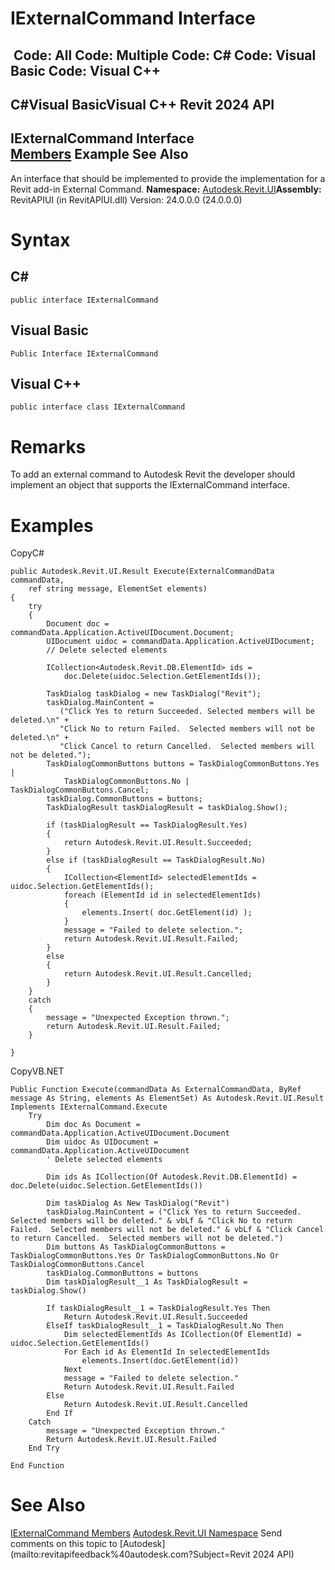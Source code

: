 # IExternalCommand Interface

﻿
 Code: All Code: Multiple Code: C# Code: Visual Basic Code: Visual C++   
---  
C#Visual BasicVisual C++
Revit 2024 API  
---  
IExternalCommand Interface  
[Members](850475b4-01d3-8247-4515-e53ab1e73e65.md "IExternalCommand Members") Example See Also  
---  
An interface that should be implemented to provide the implementation for a Revit add-in External Command.
**Namespace:** [Autodesk.Revit.UI](e86fd90a-8957-02a6-da7f-ced248966e3e.md "Autodesk.Revit.UI Namespace")**Assembly:** RevitAPIUI (in RevitAPIUI.dll) Version: 24.0.0.0 (24.0.0.0)
# Syntax
C#  
---  
```text
public interface IExternalCommand
```
  
Visual Basic  
---  
```text
Public Interface IExternalCommand
```
  
Visual C++  
---  
```text
public interface class IExternalCommand
```
  
# Remarks
To add an external command to Autodesk Revit the developer should implement an object that supports the IExternalCommand interface.
# Examples
CopyC#
```text
public Autodesk.Revit.UI.Result Execute(ExternalCommandData commandData,
    ref string message, ElementSet elements)
{
    try
    {
        Document doc = commandData.Application.ActiveUIDocument.Document;
        UIDocument uidoc = commandData.Application.ActiveUIDocument;
        // Delete selected elements

        ICollection<Autodesk.Revit.DB.ElementId> ids =
            doc.Delete(uidoc.Selection.GetElementIds());

        TaskDialog taskDialog = new TaskDialog("Revit"); 
        taskDialog.MainContent = 
           ("Click Yes to return Succeeded. Selected members will be deleted.\n" +
           "Click No to return Failed.  Selected members will not be deleted.\n" +
           "Click Cancel to return Cancelled.  Selected members will not be deleted.");
        TaskDialogCommonButtons buttons = TaskDialogCommonButtons.Yes | 
            TaskDialogCommonButtons.No | TaskDialogCommonButtons.Cancel;
        taskDialog.CommonButtons = buttons;
        TaskDialogResult taskDialogResult = taskDialog.Show();

        if (taskDialogResult == TaskDialogResult.Yes)
        {
            return Autodesk.Revit.UI.Result.Succeeded;
        }
        else if (taskDialogResult == TaskDialogResult.No)
        {
            ICollection<ElementId> selectedElementIds = uidoc.Selection.GetElementIds();
            foreach (ElementId id in selectedElementIds)
            {
                elements.Insert( doc.GetElement(id) );
            }
            message = "Failed to delete selection.";
            return Autodesk.Revit.UI.Result.Failed;
        }
        else
        {
            return Autodesk.Revit.UI.Result.Cancelled;
        }
    }
    catch
    {
        message = "Unexpected Exception thrown.";
        return Autodesk.Revit.UI.Result.Failed;
    }

}
```

CopyVB.NET
```text
Public Function Execute(commandData As ExternalCommandData, ByRef message As String, elements As ElementSet) As Autodesk.Revit.UI.Result Implements IExternalCommand.Execute
    Try
        Dim doc As Document = commandData.Application.ActiveUIDocument.Document
        Dim uidoc As UIDocument = commandData.Application.ActiveUIDocument
        ' Delete selected elements

        Dim ids As ICollection(Of Autodesk.Revit.DB.ElementId) = doc.Delete(uidoc.Selection.GetElementIds())

        Dim taskDialog As New TaskDialog("Revit")
        taskDialog.MainContent = ("Click Yes to return Succeeded. Selected members will be deleted." & vbLf & "Click No to return Failed.  Selected members will not be deleted." & vbLf & "Click Cancel to return Cancelled.  Selected members will not be deleted.")
        Dim buttons As TaskDialogCommonButtons = TaskDialogCommonButtons.Yes Or TaskDialogCommonButtons.No Or TaskDialogCommonButtons.Cancel
        taskDialog.CommonButtons = buttons
        Dim taskDialogResult__1 As TaskDialogResult = taskDialog.Show()

        If taskDialogResult__1 = TaskDialogResult.Yes Then
            Return Autodesk.Revit.UI.Result.Succeeded
        ElseIf taskDialogResult__1 = TaskDialogResult.No Then
            Dim selectedElementIds As ICollection(Of ElementId) = uidoc.Selection.GetElementIds()
            For Each id As ElementId In selectedElementIds
                elements.Insert(doc.GetElement(id))
            Next
            message = "Failed to delete selection."
            Return Autodesk.Revit.UI.Result.Failed
        Else
            Return Autodesk.Revit.UI.Result.Cancelled
        End If
    Catch
        message = "Unexpected Exception thrown."
        Return Autodesk.Revit.UI.Result.Failed
    End Try

End Function
```

# See Also
[IExternalCommand Members](850475b4-01d3-8247-4515-e53ab1e73e65.md "IExternalCommand Members")
[Autodesk.Revit.UI Namespace](e86fd90a-8957-02a6-da7f-ced248966e3e.md "Autodesk.Revit.UI Namespace")
Send comments on this topic to [Autodesk](mailto:revitapifeedback%40autodesk.com?Subject=Revit 2024 API)